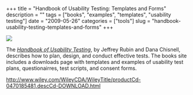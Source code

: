 +++
title = "Handbook of Usability Testing: Templates and Forms"
description = ""
tags = ["books", "examples", "templates", "usability testing"]
date = "2009-05-26"
categories = ["tools"]
slug = "handbook-usability-testing-templates-and-forms"
+++


<div class="tool-screenshot mb1"><a href="http://www.wiley.com/WileyCDA/WileyTitle/productCd-0470185481,descCd-DOWNLOAD.html"><img id='bluga-thumbnail-2817' class='bluga-thumbnail custom' src='http://media.konigi.com/bluga/
wt5231a3587282a_custom.jpg'/></a></div><p>The <a href="http://www.wiley.com/WileyCDA/WileyTitle/productCd-0470185481,descCd-description.html"><em>Handbook of Usability Testing</em></a>, by Jeffrey Rubin and Dana Chisnell, describes how to plan, design, and conduct effective tests. The books site includes a downloads page with templates and examples of usability test plans, questionairres, test scripts, and consent forms.</p>
  
<p><a href="http://www.wiley.com/WileyCDA/WileyTitle/productCd-0470185481,descCd-DOWNLOAD.html">http://www.wiley.com/WileyCDA/WileyTitle/productCd-0470185481,descCd-DOWNLOAD.html</a></p>
      
